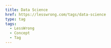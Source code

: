 ```yaml
---
title: Data Science
href: https://lesswrong.com/tags/data-science
type: tag
tags:
  - LessWrong
  - Concept
  - Tag
---
```



